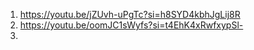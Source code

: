 1. https://youtu.be/jZUvh-uPgTc?si=h8SYD4kbhJgLij8R
2. https://youtu.be/oomJC1sWyfs?si=t4EhK4xRwfxypSl-
3. 